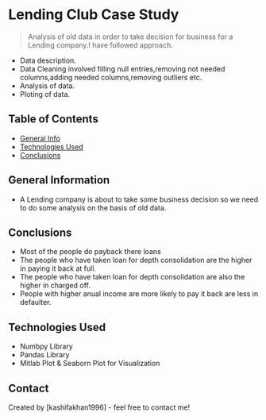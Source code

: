 # Lending Club Case Study
> Analysis of old data in order to take decision for business for a Lending company.I have followed approach. 
- Data description.
- Data Cleaning involved filling null entries,removing not needed columns,adding needed columns,removing outliers etc.
- Analysis of data.
- Ploting of data.

## Table of Contents
* [General Info](#general-information)
* [Technologies Used](#technologies-used)
* [Conclusions](#conclusions)

<!-- You can include any other section that is pertinent to your problem -->

## General Information
- A Lending company is about to take some business decision so we need to do some analysis on the basis of old data.

<!-- You don't have to answer all the questions - just the ones relevant to your project. -->

## Conclusions
- Most of the people do payback there loans
- The people who have taken loan for depth consolidation are the higher in paying it back at full.
- The people who have taken loan for depth consolidation are also the higher in charged off.
- People with higher anual income are more likely to pay it back are less in defaulter.

<!-- You don't have to answer all the questions - just the ones relevant to your project. -->


## Technologies Used
- Numbpy Library
- Pandas Library
- Mitlab Plot & Seaborn Plot for Visualization

<!-- As the libraries versions keep on changing, it is recommended to mention the version of library used in this project -->


## Contact
Created by [kashifakhan1996] - feel free to contact me!


<!-- Optional -->
<!-- ## License -->
<!-- This project is open source and available under the [... License](). -->

<!-- You don't have to include all sections - just the one's relevant to your project -->
